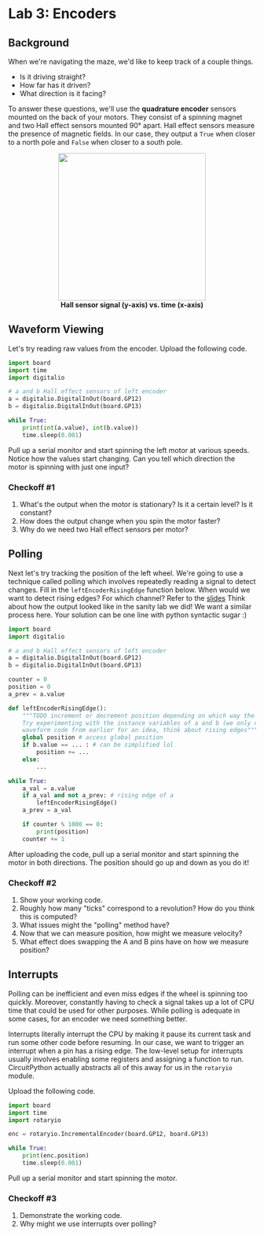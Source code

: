 # Lab 3: Encoders

## Background

When we're navigating the maze, we'd like to keep track of a couple things.

* Is it driving straight?
* How far has it driven?
* What direction is it facing?

To answer these questions, we'll use the **quadrature encoder** sensors mounted on the back of your motors. They consist of a spinning magnet and two Hall effect sensors mounted 90° apart. Hall effect sensors measure the presence of magnetic fields. In our case, they output a `True` when closer to a north pole and `False` when closer to a south pole.

<p align="center">
    <img height="300px" src="imgs/quadrature_encoder.gif"/>
    <br>
    <a><b>Hall sensor signal (y-axis) vs. time (x-axis)</b></a>
</p>

## Waveform Viewing

Let's try reading raw values from the encoder. Upload the following code.

```python
import board
import time
import digitalio

# a and b Hall effect sensors of left encoder
a = digitalio.DigitalInOut(board.GP12)
b = digitalio.DigitalInOut(board.GP13)

while True:
    print(int(a.value), int(b.value))
    time.sleep(0.001)
```

Pull up a serial monitor and start spinning the left motor at various speeds. Notice how the values start changing. Can you tell which direction the motor is spinning with just one input?

### Checkoff #1

1. What's the output when the motor is stationary? Is it a certain level? Is it constant?
2. How does the output change when you spin the motor faster?
3. Why do we need two Hall effect sensors per motor?

## Polling

Next let's try tracking the position of the left wheel. We're going to use a technique called polling which involves repeatedly reading a signal to detect changes. Fill in the `leftEncoderRisingEdge` function below. When would we want to detect rising edges? For which channel? Refer to the [slides](https://docs.google.com/presentation/d/1K-QloCbwE4FLP0DOvIL4pT_rOTX5n5soy-6r5Pd3Yes/edit#slide=id.g1701337f6a4_0_1266) Think about how the output looked like in the sanity lab we did! We want a similar process here. Your solution can be one line with python syntactic sugar :) 

```python
import board
import digitalio

# a and b Hall effect sensors of left encoder
a = digitalio.DigitalInOut(board.GP12)
b = digitalio.DigitalInOut(board.GP13)

counter = 0
position = 0
a_prev = a.value

def leftEncoderRisingEdge():
    """TODO increment or decrement position depending on which way the motor is spinning
    Try experimenting with the instance variables of a and b (we only need either a or b). Refer to the
    waveform code from earlier for an idea, think about rising edges"""
    global position # access global position
    if b.value == ... : # can be simplified lol
        position += ...
    else:
        ...

while True:
    a_val = a.value
    if a_val and not a_prev: # rising edge of a
        leftEncoderRisingEdge()
    a_prev = a_val

    if counter % 1000 == 0:
        print(position)
    counter += 1
```

After uploading the code, pull up a serial monitor and start spinning the motor in both directions. The position should go up and down as you do it!

### Checkoff #2

1. Show your working code.
2. Roughly how many "ticks" correspond to a revolution? How do you think this is computed?
3. What issues might the "polling" method have?
4. Now that we can measure position, how might we measure velocity?
5. What effect does swapping the A and B pins have on how we measure position?

## Interrupts

Polling can be inefficient and even miss edges if the wheel is spinning too quickly. Moreover, constantly having to check a signal takes up a lot of CPU time that could be used for other purposes. While polling is adequate in some cases, for an encoder we need something better.

Interrupts literally interrupt the CPU by making it pause its current task and run some other code before resuming. In our case, we want to trigger an interrupt when a pin has a rising edge. The low-level setup for interrupts usually involves enabling some registers and assigning a function to run. CircuitPython actually abstracts all of this away for us in the `rotaryio` module.

Upload the following code.

```python
import board
import time
import rotaryio

enc = rotaryio.IncrementalEncoder(board.GP12, board.GP13)

while True:
    print(enc.position)
    time.sleep(0.001)
```

Pull up a serial monitor and start spinning the motor.

### Checkoff #3

1. Demonstrate the working code.
2. Why might we use interrupts over polling?
